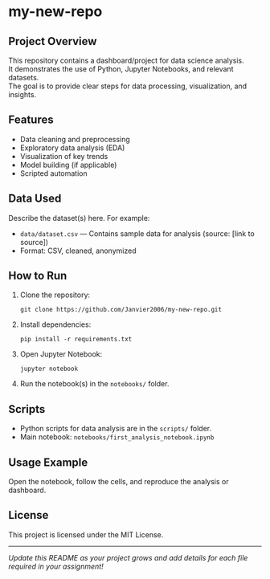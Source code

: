 # my-new-repo

## Project Overview
This repository contains a dashboard/project for data science analysis.  
It demonstrates the use of Python, Jupyter Notebooks, and relevant datasets.  
The goal is to provide clear steps for data processing, visualization, and insights.

## Features
- Data cleaning and preprocessing
- Exploratory data analysis (EDA)
- Visualization of key trends
- Model building (if applicable)
- Scripted automation

## Data Used
Describe the dataset(s) here. For example:
- `data/dataset.csv` — Contains sample data for analysis (source: [link to source])
- Format: CSV, cleaned, anonymized

## How to Run
1. Clone the repository:  
   ```
   git clone https://github.com/Janvier2006/my-new-repo.git
   ```
2. Install dependencies:  
   ```
   pip install -r requirements.txt
   ```
3. Open Jupyter Notebook:  
   ```
   jupyter notebook
   ```
4. Run the notebook(s) in the `notebooks/` folder.

## Scripts
- Python scripts for data analysis are in the `scripts/` folder.
- Main notebook: `notebooks/first_analysis_notebook.ipynb`

## Usage Example
Open the notebook, follow the cells, and reproduce the analysis or dashboard.

## License
This project is licensed under the MIT License.

---

*Update this README as your project grows and add details for each file required in your assignment!*